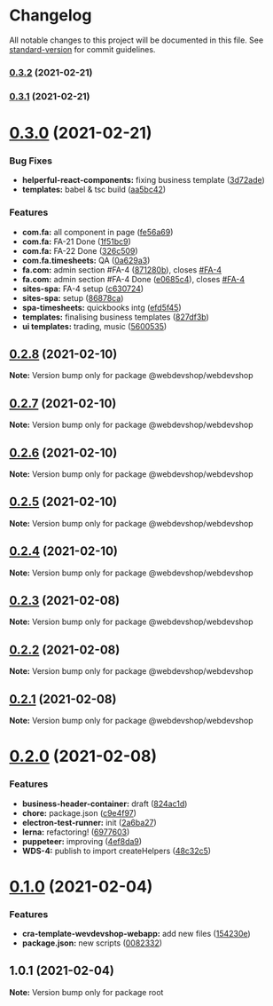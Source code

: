 # Changelog

All notable changes to this project will be documented in this file. See [standard-version](https://github.com/conventional-changelog/standard-version) for commit guidelines.

### [0.3.2](https://github.com/webdevshop/webdevshop/compare/v0.3.1...v0.3.2) (2021-02-21)

### [0.3.1](https://github.com/webdevshop/webdevshop/compare/v0.3.0...v0.3.1) (2021-02-21)

# [0.3.0](https://github.com/webdevshop/webdevshop/compare/v0.2.8...v0.3.0) (2021-02-21)


### Bug Fixes

* **helperful-react-components:** fixing business template ([3d72ade](https://github.com/webdevshop/webdevshop/commit/3d72adebf4ee64ea0f27b24f09bacfde19d41dbb))
* **templates:** babel & tsc build ([aa5bc42](https://github.com/webdevshop/webdevshop/commit/aa5bc42fad0921e2a52329918df438149c0d2526))


### Features

* **com.fa:** all component in page ([fe56a69](https://github.com/webdevshop/webdevshop/commit/fe56a69a687fed1848d80789d02bebc4f24101ed))
* **com.fa:** FA-21 Done ([1f51bc9](https://github.com/webdevshop/webdevshop/commit/1f51bc941f62ec56a085677da3804f1784fbcdc3))
* **com.fa:** FA-22 Done ([326c509](https://github.com/webdevshop/webdevshop/commit/326c509b66ef113e4465ff6735bf038e493b8923))
* **com.fa.timesheets:** QA ([0a629a3](https://github.com/webdevshop/webdevshop/commit/0a629a335332403ab058c98c95e58def7c219975))
* **fa.com:** admin section #FA-4 ([871280b](https://github.com/webdevshop/webdevshop/commit/871280b5c45f404997c0ac89b6d49eb51aa3dd73)), closes [#FA-4](https://github.com/webdevshop/webdevshop/issues/FA-4)
* **fa.com:** admin section #FA-4 Done ([e0685c4](https://github.com/webdevshop/webdevshop/commit/e0685c4edd6ad6f073b0b57b21e527e365afac76)), closes [#FA-4](https://github.com/webdevshop/webdevshop/issues/FA-4)
* **sites-spa:** FA-4 setup ([c630724](https://github.com/webdevshop/webdevshop/commit/c630724861f0ff1e409e6202ec1c9b5591adabc5))
* **sites-spa:** setup ([86878ca](https://github.com/webdevshop/webdevshop/commit/86878ca2e3b5a5c95018999c0d7bfd2426f4cff8))
* **spa-timesheets:** quickbooks intg ([efd5f45](https://github.com/webdevshop/webdevshop/commit/efd5f4582eb73aed8c6ef73d58f256ebc2c2e856))
* **templates:** finalising business templates ([827df3b](https://github.com/webdevshop/webdevshop/commit/827df3b646233a6da68b9256e49e6062afec4462))
* **ui templates:** trading, music ([5600535](https://github.com/webdevshop/webdevshop/commit/5600535603517bc36fdf3d640fc8b310588eb52e))





## [0.2.8](https://github.com/webdevshop/webdevshop/compare/v0.2.7...v0.2.8) (2021-02-10)

**Note:** Version bump only for package @webdevshop/webdevshop





## [0.2.7](https://github.com/webdevshop/webdevshop/compare/v0.2.6...v0.2.7) (2021-02-10)

**Note:** Version bump only for package @webdevshop/webdevshop





## [0.2.6](https://github.com/webdevshop/webdevshop/compare/v0.2.5...v0.2.6) (2021-02-10)

**Note:** Version bump only for package @webdevshop/webdevshop





## [0.2.5](https://github.com/webdevshop/webdevshop/compare/v0.2.4...v0.2.5) (2021-02-10)

**Note:** Version bump only for package @webdevshop/webdevshop





## [0.2.4](https://github.com/webdevshop/webdevshop/compare/v0.2.3...v0.2.4) (2021-02-10)

**Note:** Version bump only for package @webdevshop/webdevshop





## [0.2.3](https://github.com/webdevshop/webdevshop/compare/v0.2.2...v0.2.3) (2021-02-08)

**Note:** Version bump only for package @webdevshop/webdevshop





## [0.2.2](https://github.com/webdevshop/webdevshop/compare/v0.2.1...v0.2.2) (2021-02-08)

**Note:** Version bump only for package @webdevshop/webdevshop





## [0.2.1](https://github.com/webdevshop/webdevshop/compare/v0.2.0...v0.2.1) (2021-02-08)

**Note:** Version bump only for package @webdevshop/webdevshop





# [0.2.0](https://github.com/webdevshop/webdevshop/compare/v0.1.0...v0.2.0) (2021-02-08)


### Features

* **business-header-container:** draft ([824ac1d](https://github.com/webdevshop/webdevshop/commit/824ac1d560b51b0c869148e87df52891292e7db0))
* **chore:** package.json ([c9e4f97](https://github.com/webdevshop/webdevshop/commit/c9e4f971b1b3de6b9f1e8b6bd97606fd6ba7775a))
* **electron-test-runner:** init ([2a6ba27](https://github.com/webdevshop/webdevshop/commit/2a6ba2765dc853c89a686d2416bf9fdef4c7be12))
* **lerna:** refactoring! ([6977603](https://github.com/webdevshop/webdevshop/commit/697760324ef6ea104f6bfc013c7187595cf665e6))
* **puppeteer:** improving ([4ef8da9](https://github.com/webdevshop/webdevshop/commit/4ef8da922c4297c6cb3d6d4a2d93401729558cef))
* **WDS-4:** publish to import createHelpers ([48c32c5](https://github.com/webdevshop/webdevshop/commit/48c32c516efc3f1a6c0d39df3d31f0ed95dd22e6))





# [0.1.0](https://github.com/webdevshop/webdevshop-lerna/compare/v1.0.1...v0.1.0) (2021-02-04)


### Features

* **cra-template-wevdevshop-webapp:** add new files ([154230e](https://github.com/webdevshop/webdevshop-lerna/commit/154230e4937ca86642c21e78178ad44189081a7d))
* **package.json:** new scripts ([0082332](https://github.com/webdevshop/webdevshop-lerna/commit/00823325b4fe1cdff78e47251b10c1c3406b600f))





## 1.0.1 (2021-02-04)

**Note:** Version bump only for package root
